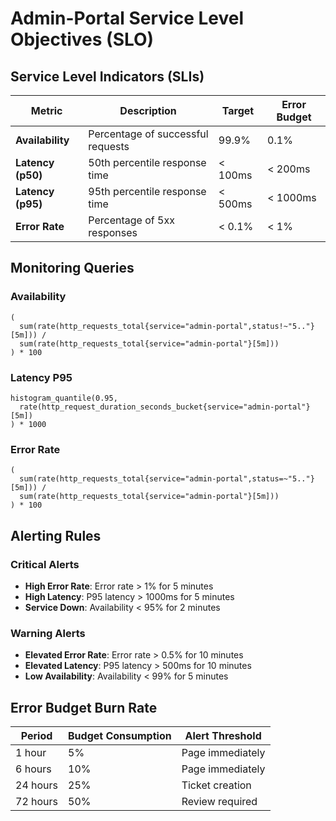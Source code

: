 # Admin-Portal Service Level Objectives (SLO)

## Service Level Indicators (SLIs)

| Metric | Description | Target | Error Budget |
|--------|-------------|---------|--------------|
| **Availability** | Percentage of successful requests | 99.9% | 0.1% |
| **Latency (p50)** | 50th percentile response time | < 100ms | < 200ms |
| **Latency (p95)** | 95th percentile response time | < 500ms | < 1000ms |
| **Error Rate** | Percentage of 5xx responses | < 0.1% | < 1% |

## Monitoring Queries

### Availability
```promql
(
  sum(rate(http_requests_total{service="admin-portal",status!~"5.."}[5m])) /
  sum(rate(http_requests_total{service="admin-portal"}[5m]))
) * 100
```

### Latency P95
```promql
histogram_quantile(0.95,
  rate(http_request_duration_seconds_bucket{service="admin-portal"}[5m])
) * 1000
```

### Error Rate
```promql
(
  sum(rate(http_requests_total{service="admin-portal",status=~"5.."}[5m])) /
  sum(rate(http_requests_total{service="admin-portal"}[5m]))
) * 100
```

## Alerting Rules

### Critical Alerts
- **High Error Rate**: Error rate > 1% for 5 minutes
- **High Latency**: P95 latency > 1000ms for 5 minutes
- **Service Down**: Availability < 95% for 2 minutes

### Warning Alerts
- **Elevated Error Rate**: Error rate > 0.5% for 10 minutes
- **Elevated Latency**: P95 latency > 500ms for 10 minutes
- **Low Availability**: Availability < 99% for 5 minutes

## Error Budget Burn Rate

| Period | Budget Consumption | Alert Threshold |
|--------|-------------------|-----------------|
| 1 hour | 5% | Page immediately |
| 6 hours | 10% | Page immediately |
| 24 hours | 25% | Ticket creation |
| 72 hours | 50% | Review required |
